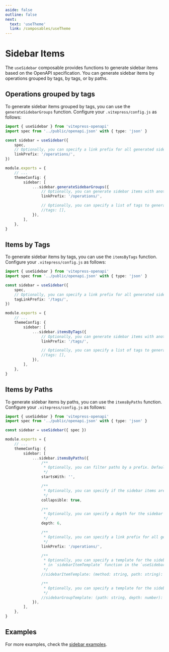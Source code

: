 ```yaml
---
aside: false
outline: false
next:
  text: 'useTheme'
  link: /composables/useTheme
---
```


<script setup>
import SandboxIframe from '../.vitepress/theme/components/sandbox/SandboxIframe.vue'
</script>

# Sidebar Items

The `useSidebar` composable provides functions to generate sidebar items based on the OpenAPI specification. You can generate sidebar items by operations grouped by tags, by tags, or by paths.

## Operations grouped by tags

<div class="grid grid-cols-3 gap-4">

<div class="col-span-2">

To generate sidebar items grouped by tags, you can use the `generateSidebarGroups` function. Configure your `.vitepress/config.js` as follows:

```ts
import { useSidebar } from 'vitepress-openapi'
import spec from '../public/openapi.json' with { type: 'json' }

const sidebar = useSidebar({
    spec,
    // Optionally, you can specify a link prefix for all generated sidebar items. Default is `/operations/`.
    linkPrefix: '/operations/',
})

module.exports = {
    // ...
    themeConfig: {
        sidebar: [
            ...sidebar.generateSidebarGroups({
                // Optionally, you can generate sidebar items with another link prefix. Default is `/operations/`.
                linkPrefix: '/operations/',

                // Optionally, you can specify a list of tags to generate sidebar items. Default is all tags.
                //tags: [],
            }),
        ],
    },
}
```

</div>

<SandboxIframe :sandbox-data="{sandboxView: 'preview', sidebarItemsType: 'default'}" non-interactive iframe-class="w-[1200px]" class="h-[70 sticky top-[calc(var(--vp-nav-height+16px))]vh] max-h-[700px]" />

</div>

## Items by Tags

<div class="grid grid-cols-3 gap-4">

<div class="col-span-2">

To generate sidebar items by tags, you can use the `itemsByTags` function. Configure your `.vitepress/config.js` as follows:

```ts
import { useSidebar } from 'vitepress-openapi'
import spec from '../public/openapi.json' with { type: 'json' }

const sidebar = useSidebar({
    spec,
    // Optionally, you can specify a link prefix for all generated sidebar items. Default is `/tags/`.
    tagLinkPrefix: '/tags/',
})

module.exports = {
    // ...
    themeConfig: {
        sidebar: [
            ...sidebar.itemsByTags({
                // Optionally, you can generate sidebar items with another link prefix. Default is `/tags/`.
                linkPrefix: '/tags/',

                // Optionally, you can specify a list of tags to generate sidebar items. Default is all tags.
                //tags: [],
            }),
        ],
    },
}
```

</div>

<SandboxIframe :sandbox-data="{sandboxView: 'preview', sidebarItemsType: 'itemsByTags'}" non-interactive iframe-class="w-[1200px]" class="h-[40vh] max-h-[400px] sticky top-[calc(var(--vp-nav-height)+16px)]" />

</div>

## Items by Paths

<div class="grid grid-cols-3 gap-4">

<div class="col-span-2">

To generate sidebar items by paths, you can use the `itemsByPaths` function. Configure your `.vitepress/config.js` as follows:

```ts
import { useSidebar } from 'vitepress-openapi'
import spec from '../public/openapi.json' with { type: 'json' }

const sidebar = useSidebar({ spec })

module.exports = {
    // ...
    themeConfig: {
        sidebar: [
            ...sidebar.itemsByPaths({
                /**
                 * Optionally, you can filter paths by a prefix. Default is an empty string.
                 */
                startsWith: '',

                /**
                 * Optionally, you can specify if the sidebar items are collapsible. Default is true.
                 */
                collapsible: true,

                /**
                 * Optionally, you can specify a depth for the sidebar items. Default is 6, which is the maximum VitePress sidebar depth.
                 */
                depth: 6,

                /**
                 * Optionally, you can specify a link prefix for all generated sidebar items. Default is `/operations/`.
                 */
                linkPrefix: '/operations/',

                /**
                 * Optionally, you can specify a template for the sidebar items. You can see the default value
                 * in `sidebarItemTemplate` function in the `useSidebar` composable.
                 */
                //sidebarItemTemplate: (method: string, path: string): string => `[${method}] ${path}`,

                /**
                 * Optionally, you can specify a template for the sidebar groups.
                 */
                //sidebarGroupTemplate: (path: string, depth: number): string => path,
            }),
        ],
    },
}
```

</div>

<SandboxIframe :sandbox-data="{sandboxView: 'preview', sidebarItemsType: 'itemsByPaths'}" non-interactive iframe-class="w-[1200px]" class="h-[70vh] max-h-[700px] sticky top-[calc(var(--vp-nav-height)+16px)]" />

</div>

## Examples

For more examples, check the [sidebar examples](/sidebar-examples/).
